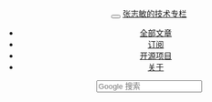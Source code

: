 <header class="top" role="header">
  <div class="container">
    <nav class="navbar navbar-toggleable-md navbar-inverse">
      <button class="navbar-toggler navbar-toggler-right collapsed" type="button" data-toggle="collapse" data-target="#navbarColor01" aria-controls="navbarColor01" aria-expanded="false" aria-label="Toggle navigation">
          <span class="navbar-toggler-icon"></span>
      </button>
      <a class="navbar-brand" href="/">张志敏的技术专栏</a>
      <div class="collapse navbar-collapse" id="navbarColor01">
        <ul class="navbar-nav mr-auto mt-2 mt-lg-0">
          <li class="nav-item {% if page.navbar_active == 'pages' %}active{% endif %}">
            <a class="nav-link" href="/pages.html"><i class="fa fa-list"></i> 全部文章</a>
          </li>
          <li class="nav-item">
            <a class="nav-link" href="/atom.xml"><i class="fa fa-rss"></i> 订阅</a>
          </li>
          <li class="nav-item {% if page.navbar_active == 'library' %}active{% endif %}">
            <a class="nav-link" href="/libraries.html"><i class="fa fa-github"></i> 开源项目</a>
          </li>
          <li class="nav-item {% if page.navbar_active == 'about' %}active{% endif %}">
            <a class="nav-link" href="/about.html"><i class="fa fa-info"></i> 关于</a>
          </li>
        </ul>
        <form class="form-inline my-2 my-lg-0" role="search" method="get" target="_blank" action="http://www.google.com/search">
          <input type="text" class="form-control" placeholder="Google 搜索" name="q" maxlength="200"/>
          <input type="hidden" name="oe" value="GB2312" />
          <input type="hidden" name="hl" value="zh-CN" />
          <input type="hidden" name="as_sitesearch" value="beginor.github.io" />
        </form>
      </div>
    </nav>
  </div>
</header>
